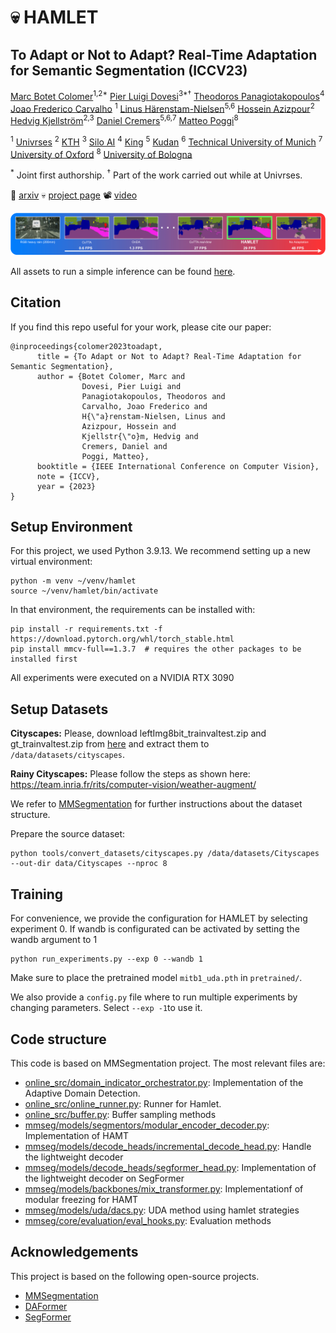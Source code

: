# 💀 HAMLET

## To Adapt or Not to Adapt? Real-Time Adaptation for Semantic Segmentation (ICCV23)
[Marc Botet Colomer](https://github.com/MarcBotet)<sup>1,2*</sup> [Pier Luigi Dovesi](https://github.com/pierluigidovesi)<sup>3*†</sup> [Theodoros Panagiotakopoulos](https://github.com/theo2021)<sup>4</sup> [Joao Frederico Carvalho](https://scholar.google.se/citations?user=-GqJRNoAAAAJ&hl=sv) <sup>1</sup> [Linus Härenstam-Nielsen](https://github.com/Linusnie)<sup>5,6</sup> [Hossein Azizpour](https://scholar.google.se/citations?user=t6CRgJsAAAAJ&hl=en)<sup>2</sup> [Hedvig Kjellström](https://scholar.google.com/citations?user=wr3CtKAAAAAJ&hl=en)<sup>2,3</sup> [Daniel Cremers](https://scholar.google.com/citations?user=cXQciMEAAAAJ&hl=en)<sup>5,6,7</sup> [Matteo Poggi](https://github.com/mattpoggi)<sup>8</sup>

<sup>1</sup> [Univrses](https://univrses.com/) <sup>2</sup> [KTH](https://www.kth.se/en) <sup>3</sup> [Silo AI](https://www.silo.ai/) <sup>4</sup> [King](https://www.king.com/) <sup>5</sup> [Kudan](https://www.kudan.io/) <sup>6</sup> [Technical University of Munich](https://www.tum.de/en/) <sup>7</sup> [University of Oxford](https://www.ox.ac.uk/) <sup>8</sup> [University of Bologna](https://www.unibo.it/en)

<sup>*</sup> Joint first authorship.
<sup>†</sup> Part of the work carried out while at Univrses.

📜 [arxiv](https://arxiv.org/abs/.....)
💀 [project page](https://marcbotet.github.io/hamlet-web/)
📽️ [video](https://www.youtube.com/watch?v=zjxPbCphPDE)

![Method Cover](images/hamlet_cover.png)

All assets to run a simple inference can be found [here](https://drive.google.com/drive/folders/1p3VoGrsQsI7wMCYeAb7nYEImW0oIrmMR?usp=sharing).

## Citation

If you find this repo useful for your work, please cite our paper:

```shell
@inproceedings{colomer2023toadapt,
      title = {To Adapt or Not to Adapt? Real-Time Adaptation for Semantic Segmentation},
      author = {Botet Colomer, Marc and 
                Dovesi, Pier Luigi and 
                Panagiotakopoulos, Theodoros and 
                Carvalho, Joao Frederico and 
                H{\"a}renstam-Nielsen, Linus and 
                Azizpour, Hossein and 
                Kjellstr{\"o}m, Hedvig and 
                Cremers, Daniel and
                Poggi, Matteo},
      booktitle = {IEEE International Conference on Computer Vision},
      note = {ICCV},
      year = {2023}
}
```

## Setup Environment

For this project, we used Python  3.9.13. We recommend setting up a new virtual
environment:

```shell
python -m venv ~/venv/hamlet
source ~/venv/hamlet/bin/activate
```

In that environment, the requirements can be installed with:

```shell
pip install -r requirements.txt -f https://download.pytorch.org/whl/torch_stable.html
pip install mmcv-full==1.3.7  # requires the other packages to be installed first
```

All experiments were executed on a NVIDIA RTX 3090


## Setup Datasets

**Cityscapes:** Please, download leftImg8bit_trainvaltest.zip and
gt_trainvaltest.zip from [here](https://www.cityscapes-dataset.com/downloads/)
and extract them to `/data/datasets/cityscapes`.

**Rainy Cityscapes:** Please follow the steps as shown here: https://team.inria.fr/rits/computer-vision/weather-augment/

We refer to [MMSegmentation](https://github.com/open-mmlab/mmsegmentation) for further instructions about the dataset structure.

Prepare the source dataset:

```shell
python tools/convert_datasets/cityscapes.py /data/datasets/Cityscapes --out-dir data/Cityscapes --nproc 8
```

## Training

For convenience, we provide the configuration for HAMLET by selecting experiment 0. If wandb is configurated can be activated by setting the wandb argument to 1

```shell
python run_experiments.py --exp 0 --wandb 1
```

Make sure to place the pretrained model `mitb1_uda.pth` in `pretrained/`. 

We also provide a `config.py` file where to run multiple experiments by changing parameters. Select `--exp -1`to use it.

## Code structure
This code is based on MMSegmentation project. The most relevant files are:

* [online_src/domain_indicator_orchestrator.py](online_src/domain_indicator_orchestrator.py): Implementation of the Adaptive Domain Detection.
* [online_src/online_runner.py](online_src/online_runner.py): Runner for Hamlet.
* [online_src/buffer.py](online_src/buffer.py): Buffer sampling methods
* [mmseg/models/segmentors/modular_encoder_decoder.py](mmseg/models/segmentors/modular_encoder_decoder.py): Implementation of HAMT
* [mmseg/models/decode_heads/incremental_decode_head.py]([mmseg/models/decode_heads/incremental_decode_head.py): Handle the lightweight decoder
* [mmseg/models/decode_heads/segformer_head.py]([mmseg/models/decode_heads/segformer_head.py): Implementation of the lightweight decoder on SegFormer
* [mmseg/models/backbones/mix_transformer.py]([mmseg/models/backbones/mix_transformer.py): Implementationf of modular freezing for HAMT
* [mmseg/models/uda/dacs.py]([mmseg/models/uda/dacs.py): UDA method using hamlet strategies
* [mmseg/core/evaluation/eval_hooks.py]([mmseg/core/evaluation/eval_hooks.py): Evaluation methods

## Acknowledgements

This project is based on the following open-source projects.

* [MMSegmentation](https://github.com/open-mmlab/mmsegmentation)
* [DAFormer](https://github.com/lhoyer/DAFormer)
* [SegFormer](https://github.com/NVlabs/SegFormer)

